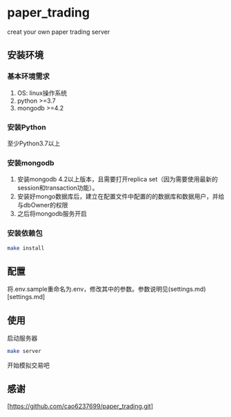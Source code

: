 # paper_trading
creat your own paper trading server


## 安装环境

### 基本环境需求
1. OS:
linux操作系统
2. python >=3.7
3. mongodb >=4.2

### 安装Python

至少Python3.7以上

### 安装mongodb

1. 安装mongodb 4.2以上版本，且需要打开replica set（因为需要使用最新的session和transaction功能）。
2. 安装好mongo数据库后，建立在配置文件中配置的的数据库和数据用户，并给与dbOwner的权限
3. 之后将mongodb服务开启

### 安装依赖包
```bash
make install
```

## 配置

将.env.sample重命名为.env，修改其中的参数。参数说明见(settings.md)[settings.md]


## 使用
启动服务器
```bash
make server
```
开始模拟交易吧

## 感谢

[https://github.com/cao6237699/paper_trading.git]
